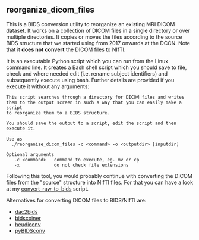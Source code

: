 ## reorganize_dicom_files

This is a BIDS conversion utility to reorganize an existing MRI DICOM dataset. It works on a collection of DICOM files in a single directory or over multiple directories. It copies or moves the files according to the source BIDS structure that we started using from 2017 onwards at the DCCN. Note that it **does not convert** the DICOM files to NIfTI.

It is an executable Python script which you can run from the Linux command line. It creates a Bash shell script which you should save to file, check and where needed edit (i.e. rename subject identifiers) and subsequently execute using bash. Further details are provided if you execute it without any arguments:

```
This script searches through a directory for DICOM files and writes
them to the output screen in such a way that you can easily make a script
to reorganize them to a BIDS structure.

You should save the output to a script, edit the script and then execute it.

Use as
  ./reorganize_dicom_files -c <command> -o <outputdir> [inputdir]

Optional arguments
   -c <command>   command to execute, eg. mv or cp
   -x             do not check file extensions
```

Following this tool, you would probably continue with converting the DICOM files from the "source" structure into NIfTI files. For that you can have a look at my [convert_raw_to_bids](convert_raw_to_bids.md) script. 

Alternatives for converting DICOM files to BIDS/NIfTI are:  
  * [dac2bids](https://github.com/dangom/dac2bids)
  * [bidscoiner](https://github.com/marcelzwiers/bidscoiner) 
  * [heudiconv](https://github.com/nipy/heudiconv)
  * [pyBIDSconv](https://github.com/DrMichaelLindner/pyBIDSconv)
  



